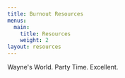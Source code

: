 ```yaml
---
title: Burnout Resources
menus:
  main:
    title: Resources
    weight: 2
layout: resources
---
```

Wayne's World. Party Time. Excellent.

